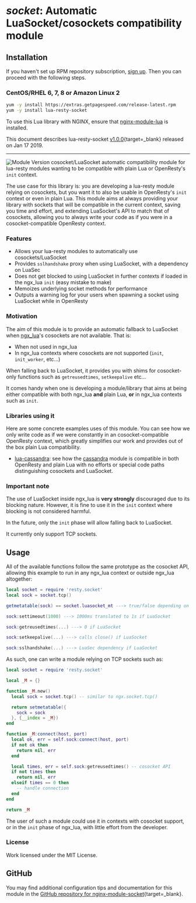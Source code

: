 # *socket*: Automatic LuaSocket/cosockets compatibility module


## Installation

If you haven't set up RPM repository subscription, [sign up](https://www.getpagespeed.com/repo-subscribe). Then you can proceed with the following steps.

### CentOS/RHEL 6, 7, 8 or Amazon Linux 2

```bash
yum -y install https://extras.getpagespeed.com/release-latest.rpm
yum -y install lua-resty-socket
```


To use this Lua library with NGINX, ensure that [nginx-module-lua](../modules/lua.md) is installed.

This document describes lua-resty-socket [v1.0.0](https://github.com/thibaultcha/lua-resty-socket/releases/tag/1.0.0){target=_blank} 
released on Jan 17 2019.
    
<hr />

![Module Version][badge-version-image]
cosocket/LuaSocket automatic compatibility module for lua-resty modules wanting
to be compatible with plain Lua or OpenResty's `init` context.

The use case for this library is: you are developing a lua-resty module relying
on cosockets, but you want it to also be usable in OpenResty's `init` context
or even in plain Lua. This module aims at always providing your library with
sockets that will be compatible in the current context, saving you time and
effort, and extending LuaSocket's API to match that of cosockets, allowing you
to always write your code as if you were in a cosocket-compatible OpenResty
context.

### Features

* Allows your lua-resty modules to automatically use cosockets/LuaSocket
* Provides `sslhandshake` proxy when using LuaSocket, with a dependency on
  LuaSec
* Does not get blocked to using LuaSocket in further contexts if loaded in the
  ngx_lua `init` (easy mistake to make)
* Memoizes underlying socket methods for performance
* Outputs a warning log for your users when spawning a socket using LuaSocket
  while in OpenResty

### Motivation

The aim of this module is to provide an automatic fallback to LuaSocket when
[ngx_lua]'s cosockets are not available. That is:
- When not used in ngx_lua
- In ngx_lua contexts where cosockets are not supported (`init`, `init_worker`,
etc...)

When falling back to LuaSocket, it provides you with shims for cosocket-only
functions such as `getreusedtimes`, `setkeepalive` etc...

It comes handy when one is developing a module/library that aims at being
either compatible with both ngx_lua **and** plain Lua, **or** in ngx_lua
contexts such as `init`.

### Libraries using it

Here are some concrete examples uses of this module. You can see how we only
write code as if we were constantly in an cosocket-compatible OpenResty
context, which greatly simplifies our work and provides out of the box plain
Lua compatibility.

* [lua-cassandra](https://github.com/thibaultcha/lua-cassandra): see how the
  [cassandra](https://github.com/thibaultcha/lua-cassandra/blob/master/lib/cassandra/init.lua)
  module is compatible in both OpenResty and plain Lua with no efforts or
  special code paths distinguishing cosockets and LuaSocket.

### Important note

The use of LuaSocket inside ngx_lua is **very strongly** discouraged due to its
blocking nature. However, it is fine to use it in the `init` context where
blocking is not considered harmful.

In the future, only the `init` phase will allow falling back to LuaSocket.

It currently only support TCP sockets.

## Usage

All of the available functions follow the same prototype as the cosocket API,
allowing this example to run in any ngx_lua context or outside ngx_lua
altogether:
```lua
local socket = require 'resty.socket'
local sock = socket.tcp()

getmetatable(sock) == socket.luasocket_mt ---> true/false depending on underlying socket

sock:settimeout(1000) ---> 1000ms translated to 1s if LuaSocket

sock:getreusedtimes(...) ---> 0 if LuaSocket

sock:setkeepalive(...) ---> calls close() if LuaSocket

sock:sslhandshake(...) ---> LuaSec dependency if LuaSocket
```

As such, one can write a module relying on TCP sockets such as:
```lua
local socket = require 'resty.socket'

local _M = {}

function _M.new()
  local sock = socket.tcp() -- similar to ngx.socket.tcp()

  return setmetatable({
    sock = sock
  }, {__index = _M})
end

function _M:connect(host, port)
  local ok, err = self.sock:connect(host, port)
  if not ok then
    return nil, err
  end

  local times, err = self.sock:getreusedtimes() -- cosocket API
  if not times then
    return nil, err
  elseif times == 0 then
    -- handle connection
  end
end

return _M
```

The user of such a module could use it in contexts with cosocket support, or
in the `init` phase of ngx_lua, with little effort from the developer.

### License

Work licensed under the MIT License.

[ngx_lua]: https://github.com/openresty/lua-nginx-module

[badge-travis-url]: https://travis-ci.org/thibaultcha/lua-resty-socket
[badge-travis-image]: https://travis-ci.org/thibaultcha/lua-resty-socket.svg?branch=master

[badge-version-image]: https://img.shields.io/badge/version-1.0.0-blue.svg?style=flat

## GitHub

You may find additional configuration tips and documentation for this module in the [GitHub repository for 
nginx-module-socket](https://github.com/thibaultcha/lua-resty-socket){target=_blank}.